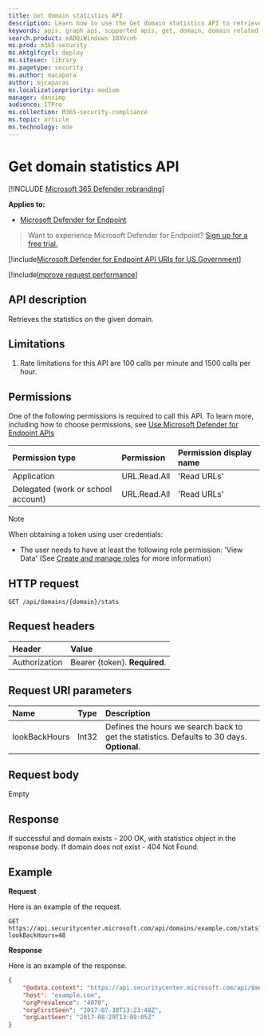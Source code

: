```yaml
---
title: Get domain statistics API
description: Learn how to use the Get domain statistics API to retrieve the statistics on the given domain in Microsoft Defender for Endpoint.
keywords: apis, graph api, supported apis, get, domain, domain related devices
search.product: eADQiWindows 10XVcnh
ms.prod: m365-security
ms.mktglfcycl: deploy
ms.sitesec: library
ms.pagetype: security
ms.author: macapara
author: mjcaparas
ms.localizationpriority: medium
manager: dansimp
audience: ITPro
ms.collection: M365-security-compliance
ms.topic: article
ms.technology: mde
---
```


# Get domain statistics API

[!INCLUDE [Microsoft 365 Defender rebranding](../../includes/microsoft-defender.md)]

**Applies to:**
- [Microsoft Defender for Endpoint](https://go.microsoft.com/fwlink/p/?linkid=2146631)

> Want to experience Microsoft Defender for Endpoint? [Sign up for a free trial.](https://www.microsoft.com/microsoft-365/windows/microsoft-defender-atp?ocid=docs-wdatp-exposedapis-abovefoldlink) 

[!include[Microsoft Defender for Endpoint API URIs for US Government](../../includes/microsoft-defender-api-usgov.md)]

[!include[Improve request performance](../../includes/improve-request-performance.md)]


## API description
Retrieves the statistics on the given domain.


## Limitations
1. Rate limitations for this API are 100 calls per minute and 1500 calls per hour.


## Permissions
One of the following permissions is required to call this API. To learn more, including how to choose permissions, see [Use Microsoft Defender for Endpoint APIs](apis-intro.md)

Permission type |	Permission	|	Permission display name
:---|:---|:---
Application |	URL.Read.All |	'Read URLs'
Delegated (work or school account) | URL.Read.All |	'Read URLs'

>[!Note]
> When obtaining a token using user credentials:
>- The user needs to have at least the following role permission: 'View Data' (See [Create and manage roles](user-roles.md) for more information)

## HTTP request
```
GET /api/domains/{domain}/stats
```

## Request headers

Header | Value 
:---|:---
Authorization | Bearer {token}. **Required**.

## Request URI parameters

Name | Type | Description
:---|:---|:---
lookBackHours | Int32 | Defines the hours we search back to get the statistics. Defaults to 30 days. **Optional**.

## Request body
Empty

## Response
If successful and domain exists - 200 OK, with statistics object in the response body. If domain does not exist - 404 Not Found.


## Example

**Request**

Here is an example of the request.

```http
GET https://api.securitycenter.microsoft.com/api/domains/example.com/stats?lookBackHours=48
```

**Response**

Here is an example of the response.


```json
{
	"@odata.context": "https://api.securitycenter.microsoft.com/api/$metadata#microsoft.windowsDefenderATP.api.InOrgDomainStats",
	"host": "example.com",
    "orgPrevalence": "4070",
    "orgFirstSeen": "2017-07-30T13:23:48Z",
    "orgLastSeen": "2017-08-29T13:09:05Z"
}
```

